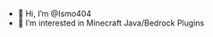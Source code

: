 - 👋 Hi, I’m @Ismo404
- 👀 I’m interested in Minecraft Java/Bedrock Plugins

<!---
Ismo404/Ismo404 is a ✨ special ✨ repository because its `README.md` (this file) appears on your GitHub profile.
You can click the Preview link to take a look at your changes.
--->
